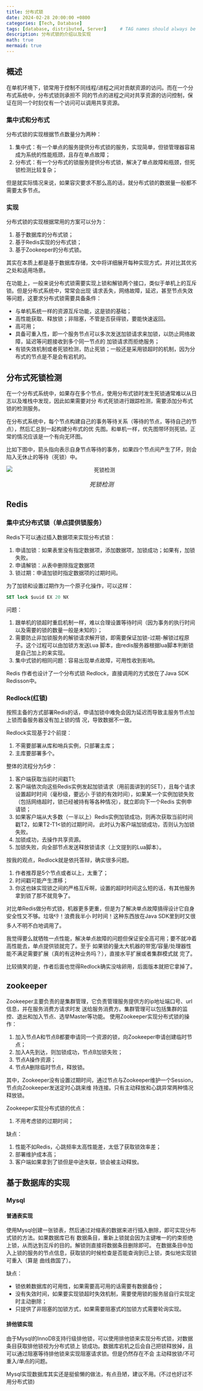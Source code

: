 ```yaml
---
title: 分布式锁
date: 2024-02-28 20:00:00 +0800
categories: [Tech, Database]
tags: [database, distributed, Server]     # TAG names should always be lowercase
description: 分布式锁的介绍以及实现
math: true
mermaid: true
---
```


## 概述
在单机环境下，锁常用于控制不同线程/进程之间对贡献资源的访问。而在一个分布式系统中，分布式锁则承担不
同的节点的进程之间对共享资源的访问控制，保证在同一个时刻仅有一个访问可以调用共享资源。

### 集中式和分布式

分布式锁的实现根据节点数量分为两种：
1. 集中式：有一个单点的服务提供分布式锁的服务，实现简单，但锁管理器容易成为系统的性能瓶颈，且存在单点故障；
2. 分布式：有一个分布式的锁服务提供分布式锁，解决了单点故障和瓶颈，但死锁检测比较复杂；

但是就实际情况来说，如果容灾要求不那么高的话，就分布式锁的数据量一般都不需要太多节点。


### 实现
分布式锁的实现根据常用的方案可以分为：
1. 基于数据库的分布式锁；
2. 基于Redis实现的分布式锁；
3. 基于Zookeeper的分布式锁。

其实在本质上都是基于数据库存储，文中将详细展开每种实现方式，并对比其优劣之处和适用场景。

在功能上，一般来说分布式锁需要实现上锁和解锁两个接口，类似于单机上的互斥锁。但是分布式系统中，常常会出现
请求丢失，网络故障，延迟，甚至节点失效等问题，这要求分布式锁需要具备条件：
- 与单机系统一样的资源互斥功能，这是锁的基础；
- 高性能获取、释放锁；非阻塞，不管是否获得锁，要能快速返回。
- 高可用；
- 具备可重入性，即一个服务节点可以多次发送加锁请求来加锁，以防止网络故障，延迟等问题接收到多个同一节点的
加锁请求而拒绝服务；
- 有锁失效机制或者死锁检测，防止死锁；一般还是采用锁超时的机制，因为分布式的节点是不是会有宕机的。


## 分布式死锁检测
在一个分布式系统中，如果存在多个节点，使用分布式锁时发生死锁通常难以从日志以及堆栈中发现，因此如果需要对分
布式死锁进行跟踪检测，需要添加分布式锁的检测服务。

在分布式系统中，每个节点构建自己的事务等待关系（等待的节点，等待自己的节点），然后汇总到一起构建分布式的优
先图。和单机一样，优先图带环则死锁。正常的情况应该是一个有向无环图。

比如下图中，箭头指向表示自身节点等待的事务，如果四个节点间产生了环，则会陷入无休止的等待（死锁）中。

<div style="text-align: center;">
  <img src="assets/img/posts/2024-02-28-distributed_lock/image.png" alt="死锁检测" style="display: block; margin: 0 auto;">
  <p style="font-size: medium;"><em>死锁检测</em></p>
</div>


## Redis

### 集中式分布式锁（单点提供锁服务）

Redis下可以通过插入数据项来实现分布式锁：
1. 申请加锁：如果表里没有指定数据项，添加数据项，加锁成功；如果有，加锁失败。
2. 申请解锁：从表中删除指定数据项
3. 锁过期：申请加锁时指定数据项的过期时间。

为了加锁和设置过期作为一个原子化操作，可以这样：

```SQL
SET lock $uuid EX 20 NX
```

问题：
1. 跟单机的锁超时重启机制一样，难以合理设置等待时间（因为事务的执行时间以及需要的锁的数量一般是未知的）；
2. 需要防止非加锁服务的解锁请求解开锁，即需要保证加锁-过期-解锁过程原子。这个过程可以由加锁方发送Lua
脚本，由redis服务器根据lua脚本判断锁是自己加上的来实现。
3. 集中式锁的相同问题：容易出现单点故障，可用性收到影响。

Redis 作者也设计了一个分布式锁 Redlock，直接调用的方式放在了Java SDK Redisson中。

### Redlock(红锁)

按照主备的方式部署Redis的话，申请加锁中难免会因为延迟而导致主服务节点加上锁而备服务器没有加上锁的情
况，导致数据不一致。

Redlock实现基于2个前提：
1. 不需要部署从库和哨兵实例，只部署主库；
2. 主库要部署多个。

整体的流程分为5步：
1. 客户端获取当前时间戳T1;
2. 客户端依次向这些Redis实例发起加锁请求（用前面讲到的SET），且每个请求设置超时时间（毫秒级，要远小
于锁的有效时间），如果某一个实例加锁失败（包括网络超时，锁已经被持有等各种情况），就立即向下一个Redis
实例申请锁；
3. 如果客户端从大多数（一半以上）Redis实例加锁成功，则再次获取当前时间戳T2，如果T2-T1<锁的过期时间，
此时认为客户端加锁成功，否则认为加锁失败。
4. 加锁成功，去操作共享资源。
5. 加锁失败，向全部节点发送释放锁请求（上文提到的Lua脚本）。

按我的观点，Redlock就是依托答辩，确实很多问题。
1. 作者推荐是5个节点或者以上，太重了；
2. 时间戳可能产生漂移；
3. 你这也妹实现锁之间的严格互斥啊，设置的超时时间这么短的话，有其他服务拿到锁了那不就竞争了。

对比单Redis做分布式锁，机器更多更重，但是为了解决单点故障搞得设计它自身安全性又不够。垃圾👎！浪费我半小
时时间！这种东西放在Java SDK里到时又很多人不明不白地调用了。

我觉得要么就牺牲一点性能，解决单点故障的问题但保证安全高可用；要不就冲着高性能去，单点提供锁就完了。至于
如果锁的量太大机器的带宽/容量/处理器性能不满足需要扩展（真的有这种业务吗？），直接水平扩展或者集群模式就
完了。

比较搞笑的是，作者后面也觉得Redlock确实没啥卵用，后面版本就把它拿掉了。

## zookeeper

Zookeeper主要负责的是集群管理，它负责管理服务提供方的ip地址端口号、url信息，并在服务消费方请求时发
送给服务消费方。集群管理可以包括集群的监控、退出和加入节点、选举Master等功能。
使用Zookeeper实现分布式锁的操作：
1. 加入节点A和节点B都要申请同一个资源的锁，向Zookeeper申请创建临时节点；
2. 加入A先到达，则加锁成功，节点B加锁失败；
3. 节点A操作资源；
4. 节点A删除临时节点，释放锁。

其中，Zookeeper没有设置过期时间，通过节点与Zookeeper维护一个Session，节点向Zookeeper发送定时心跳来维
持连接。只有主动释放和心跳异常两种情况释放锁。

Zookeeper实现分布式锁的优点：
1. 不用考虑锁的过期时间；

缺点：
1. 性能不如Redis，心跳频率太高性能差，太低了获取锁效率差；
2. 部署维护成本高；
3. 客户端如果拿到了锁但是中途失联，锁会被主动释放。

## 基于数据库的实现

### Mysql

#### 普通表实现

使用Mysql创建一张锁表，然后通过对缩表的数据来进行插入删除，即可实现分布式锁的方法。如果数据库已有
数据条目，重新上锁就会因为主键唯一的约束拒绝上锁，从而达到互斥的目的。解锁则直接将数据条目删除即可。
在数据条目中加入上锁的服务的节点信息，获取锁的时候检查是否能查询到已上锁，类似地实现锁可重入（算是
曲线救国了）。

缺点：
- 锁依赖数据库的可用性，如果需要高可用的话需要有数据备份；
- 没有失效时间，如果要实现锁超时失效机制，需要使用锁的服务层自行实现定时主动删除；
- 只提供了非阻塞的加锁方式，如果需要阻塞式的加锁方式需要轮询实现。

#### 排他锁实现

由于Mysql的InnoDB支持行级排他锁，可以使用排他锁来实现分布式锁，对数据条目获取排他锁视为分布式锁上
锁成功。数据库宕机之后会自己把锁释放掉，且可以通过阻塞等待排他锁来实现阻塞请求锁。但是仍然存在不会
主动释放锁/不可重入/单点的问题。

Mysql实现数据库其实还是挺偷懒的做法，有点丑陋，建议不用。(不过也好过不用分布式锁)